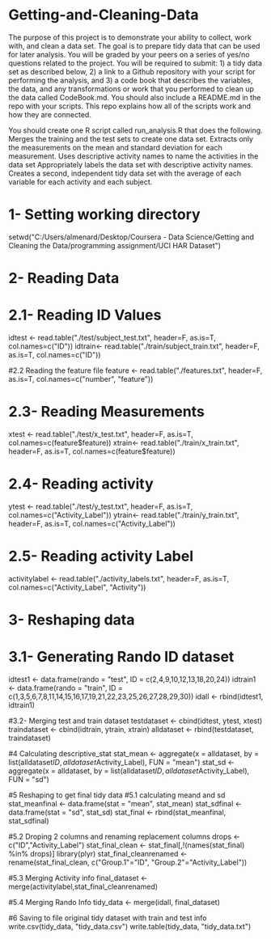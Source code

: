 Getting-and-Cleaning-Data
=========================

The purpose of this project is to demonstrate your ability to collect, work with, and clean a data set. The goal is to prepare tidy data that can be used for later analysis. You will be graded by your peers on a series of yes/no questions related to the project. You will be required to submit: 1) a tidy data set as described below, 2) a link to a Github repository with your script for performing the analysis, and 3) a code book that describes the variables, the data, and any transformations or work that you performed to clean up the data called CodeBook.md. You should also include a README.md in the repo with your scripts. This repo explains how all of the scripts work and how they are connected.


You should create one R script called run_analysis.R that does the following.
Merges the training and the test sets to create one data set.
Extracts only the measurements on the mean and standard deviation for each measurement. 
Uses descriptive activity names to name the activities in the data set
Appropriately labels the data set with descriptive activity names. 
Creates a second, independent tidy data set with the average of each variable for each activity and each subject. 


# 1- Setting working directory
setwd("C:/Users/almenard/Desktop/Coursera - Data Science/Getting and Cleaning the Data/programming assignment/UCI HAR Dataset")




# 2- Reading Data
# 2.1- Reading ID Values
idtest <- read.table("./test/subject_test.txt", header=F, as.is=T, col.names=c("ID"))
idtrain<- read.table("./train/subject_train.txt", header=F, as.is=T, col.names=c("ID"))

#2.2 Reading the feature file
feature <- read.table("./features.txt", header=F, as.is=T, col.names=c("number", "feature"))

# 2.3- Reading Measurements
xtest <- read.table("./test/x_test.txt", header=F, as.is=T, col.names=c(feature$feature))
xtrain<- read.table("./train/x_train.txt", header=F, as.is=T, col.names=c(feature$feature))

# 2.4- Reading activity
ytest <- read.table("./test/y_test.txt", header=F, as.is=T, col.names=c("Activity_Label"))
ytrain<- read.table("./train/y_train.txt", header=F, as.is=T, col.names=c("Activity_Label"))

# 2.5- Reading activity Label
activitylabel <- read.table("./activity_labels.txt", header=F, as.is=T, col.names=c("Activity_Label", "Activity"))


# 3- Reshaping data
# 3.1- Generating Rando ID dataset
idtest1 <- data.frame(rando = "test", ID = c(2,4,9,10,12,13,18,20,24))
idtrain1 <- data.frame(rando = "train", ID = c(1,3,5,6,7,8,11,14,15,16,17,19,21,22,23,25,26,27,28,29,30))
idall <- rbind(idtest1, idtrain1)

#3.2- Merging test and train dataset
testdataset <- cbind(idtest, ytest, xtest)
traindataset <- cbind(idtrain, ytrain, xtrain)
alldataset <- rbind(testdataset, traindataset)

#4 Calculating descriptive_stat
stat_mean <- aggregate(x = alldataset, by = list(alldataset$ID, alldataset$Activity_Label), FUN = "mean")
stat_sd <- aggregate(x = alldataset, by = list(alldataset$ID, alldataset$Activity_Label), FUN = "sd")

#5 Reshaping to get final tidy data
#5.1 calculating meand and sd
stat_meanfinal <- data.frame(stat = "mean", stat_mean)
stat_sdfinal <- data.frame(stat = "sd", stat_sd)
stat_final <- rbind(stat_meanfinal, stat_sdfinal)

#5.2 Droping 2 columns and renaming replacement columns
drops <- c("ID","Activity_Label") 
stat_final_clean <- stat_final[,!(names(stat_final) %in% drops)]
library(plyr)
stat_final_cleanrenamed <- rename(stat_final_clean, c("Group.1"="ID", "Group.2"="Activity_Label"))

#5.3 Merging Activity info
final_dataset <- merge(activitylabel,stat_final_cleanrenamed)

#5.4 Merging Rando Info
tidy_data <- merge(idall, final_dataset)


#6 Saving to file original tidy dataset with train and test info
write.csv(tidy_data, "tidy_data.csv")
write.table(tidy_data, "tidy_data.txt")

